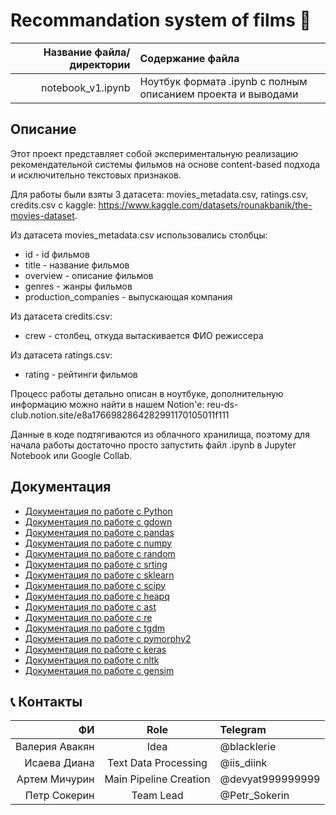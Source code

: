 # Recommandation system of films :movie_camera:

| Название файла/директории | Содержание файла |
|----:|:----------|
| notebook_v1.ipynb | Ноутбук формата .ipynb  с полным описанием проекта и выводами|

## Описание
Этот проект представляет собой экспериментальную реализацию рекомендательной системы фильмов на основе content-based подхода и исключительно текстовых признаков. 

Для работы были взяты 3 датасета: movies_metadata.csv, ratings.csv, credits.csv с kaggle: https://www.kaggle.com/datasets/rounakbanik/the-movies-dataset. 

Из датасета movies_metadata.csv использовались столбцы:
* id - id фильмов
* title - название фильмов
* overview - описание фильмов
* genres - жанры фильмов
* production_companies - выпускающая компания

Из датасета credits.csv:
* crew - столбец, откуда вытаскивается ФИО режиссера

Из датасета ratings.csv:
* rating - рейтинги фильмов

Процесс работы детально описан в ноутбуке, дополнительную информацию можно найти в нашем Notion'е:
reu-ds-club.notion.site/e8a1766982864282991170105011f111

Данные в коде подтягиваются из облачного хранилища, поэтому для начала работы достаточно просто запустить файл .ipynb в Jupyter Notebook или Google Collab.

## Документация

* [Документация по работе с Python](https://www.python.org/)
* [Документация по работе с gdown](https://pypi.org/project/gdown/)
* [Документация по работе с pandas](https://pandas.pydata.org/pandas-docs/stable/index.html)
* [Документация по работе с numpy](https://numpy.org/doc/)
* [Документация по работе с random](https://docs.python.org/3/library/random.html)
* [Документация по работе с srting](https://docs.python.org/3/library/string.html)
* [Документация по работе с sklearn](https://scikit-learn.org/stable/)
* [Документация по работе с scipy](https://docs.scipy.org/doc/)
* [Документация по работе с heapq](https://docs.python.org/3/library/heapq.html)
* [Документация по работе с ast](https://docs.python.org/3/library/ast.html)
* [Документация по работе с re](https://docs.python.org/3/library/re.html)
* [Документация по работе с tgdm](https://pypi.org/project/tqdm/)
* [Документация по работе с pymorphy2](https://pymorphy2.readthedocs.io/en/0.2/user/index.html)
* [Документация по работе с keras](https://ru-keras.com/home/)
* [Документация по работе с nltk](https://www.nltk.org/)
* [Документация по работе с gensim](https://radimrehurek.com/gensim/auto_examples/index.html)

## :telephone_receiver: Контакты
| **ФИ** | **Role** | **Telegram**|
|----:|:----------:|:----|
| Валерия Авакян | Idea | @blacklerie |
| Исаева Диана| Text Data Processing | @iis_diink |
| Артем Мичурин | Main Pipeline Creation | @devyat999999999 |
| Петр Сокерин | Team Lead | @Petr_Sokerin |
